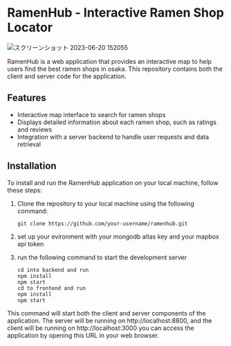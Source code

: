 # RamenHub - Interactive Ramen Shop Locator

![スクリーンショット 2023-06-20 152055](https://github.com/EC-9624/RamenHub/assets/71120764/280d88cc-c49c-4b9d-b4f2-0fad9b41db8d)


RamenHub is a web application that provides an interactive map to help users find the best ramen shops in osaka. This repository contains both the client and server code for the application.

## Features
- Interactive map interface to search for ramen shops
- Displays detailed information about each ramen shop, such as ratings and reviews
- Integration with a server backend to handle user requests and data retrieval

## Installation

To install and run the RamenHub application on your local machine, follow these steps:

1. Clone the repository to your local machine using the following command:

   ```
   git clone https://github.com/your-username/ramenhub.git
   
   ```
2. set up your evironment with your mongodb altas key and your mapbox api token
   
3. run the following command to start the development server
    ```
    cd into backend and run
   npm install 
   npm start
   cd to frontend and run
   npm install
   npm start
    ```
This command will start both the client and server components of the application. The server will be running on http://localhost:8800, 
and the client will be running on http://localhost:3000 you can access the application by opening this URL in your web browser.
